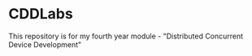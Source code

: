 # CDDLabs
This repository is for my fourth year module - "Distributed Concurrent Device Development"
